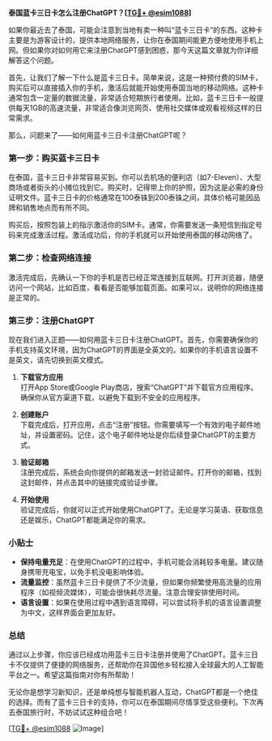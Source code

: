 **泰国蓝卡三日卡怎么注册ChatGPT？[[TG💪+ @esim1088](https://t.me/s/esim1088)]**

如果你最近去了泰国，可能会注意到当地有卖一种叫“蓝卡三日卡”的东西。这种卡主要是为游客设计的，提供本地网络服务，让你在泰国期间能更方便地使用手机上网。但如果你对如何用它来注册ChatGPT感到困惑，那今天这篇文章就为你详细解答这个问题。

首先，让我们了解一下什么是蓝卡三日卡。简单来说，这是一种预付费的SIM卡，购买后可以直接插入你的手机，激活后就能开始使用泰国当地的移动网络。这种卡通常包含一定量的数据流量，非常适合短期旅行者使用。比如，蓝卡三日卡一般提供每天1GB的高速流量，非常适合像浏览网页、使用社交媒体或观看视频这样的日常需求。

那么，问题来了——如何用蓝卡三日卡注册ChatGPT呢？

### 第一步：购买蓝卡三日卡

在泰国，蓝卡三日卡非常容易买到。你可以去机场的便利店（如7-Eleven）、大型商场或者街头的小摊位找到它。购买时，记得带上你的护照，因为这是必需的身份证明文件。蓝卡三日卡的价格通常在100泰铢到200泰铢之间，具体价格可能因品牌和销售地点而有所不同。

购买后，按照包装上的指示激活你的SIM卡。通常，你需要发送一条短信到指定号码来完成激活过程。激活成功后，你的手机就可以开始使用泰国的移动网络了。

### 第二步：检查网络连接

激活完成后，先确认一下你的手机是否已经正常连接到互联网。打开浏览器，随便访问一个网站，比如百度，看看是否能够加载页面。如果可以，说明你的网络连接是正常的。

### 第三步：注册ChatGPT

现在我们进入正题——如何用蓝卡三日卡注册ChatGPT。首先，你需要确保你的手机支持英文环境，因为ChatGPT的界面是全英文的。如果你的手机语言设置不是英文，请先切换到英文模式。

1. **下载官方应用**  
   打开App Store或Google Play商店，搜索“ChatGPT”并下载官方应用程序。确保你从官方渠道下载，以避免下载到不安全的应用程序。

2. **创建账户**  
   下载完成后，打开应用，点击“注册”按钮。你需要填写一个有效的电子邮件地址，并设置密码。记住，这个电子邮件地址是你后续登录ChatGPT的主要方式。

3. **验证邮箱**  
   注册完成后，系统会向你提供的邮箱发送一封验证邮件。打开你的邮箱，找到这封邮件，并点击其中的链接完成验证步骤。

4. **开始使用**  
   验证完成后，你就可以正式开始使用ChatGPT了。无论是学习英语、获取信息还是娱乐，ChatGPT都能满足你的需求。

### 小贴士

- **保持电量充足**：在使用ChatGPT的过程中，手机可能会消耗较多电量。建议随身携带充电宝，以免手机没电影响体验。
- **流量监控**：虽然蓝卡三日卡提供了不少流量，但如果你频繁使用高流量的应用程序（如视频流媒体），可能会很快耗尽流量。注意合理安排使用时间。
- **语言设置**：如果在使用过程中遇到语言障碍，可以尝试将手机的语言设置调整为中文，这样界面会更加友好。

### 总结

通过以上步骤，你应该已经成功用蓝卡三日卡注册并使用了ChatGPT。蓝卡三日卡不仅提供了便捷的网络服务，还帮助你在异国他乡轻松接入全球最大的人工智能平台之一。希望这篇指南对你有所帮助！

无论你是想学习新知识，还是单纯想与智能机器人互动，ChatGPT都是一个绝佳的选择。而有了蓝卡三日卡的支持，你可以在泰国期间尽情享受这些便利。下次再去泰国旅行时，不妨试试这种组合吧！

[[TG💪+ @esim1088](https://t.me/s/esim1088) ![Image](https://i.postimg.cc/4NQfJmqS/Snipaste-2025-05-13-00-14-12.png)]